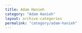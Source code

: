 ```yaml
---
title: Adam Hanieh
category: "Adam Hanieh"
layout: archive-categories
permalink: "category/adam-hanieh"
---
```

